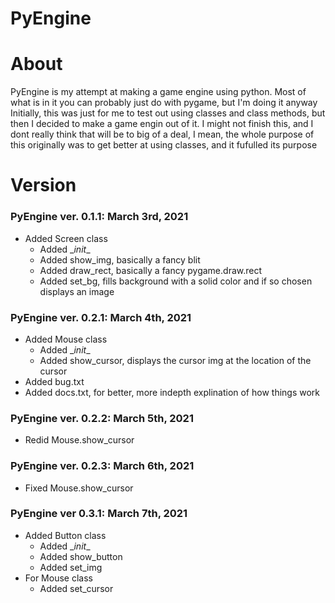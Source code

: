 # PyEngine

# About
PyEngine is my attempt at making a game engine using python.
Most of what is in it you can probably just do with pygame, but I'm doing it anyway
Initially, this was just for me to test out using classes and class methods, but then I decided to make a game engin out of it.
I might not finish this, and I dont really think that will be to big of a deal, I mean, the whole purpose of this originally was to get better at using classes, and it fufulled its purpose

# Version
### PyEngine ver. 0.1.1: March 3rd, 2021
- Added Screen class
	- Added \__init__
	- Added show_img, basically a fancy blit
	- Added draw_rect, basically a fancy pygame.draw.rect
	- Added set_bg, fills background with a solid color and if so chosen displays an image

### PyEngine ver. 0.2.1: March 4th, 2021
- Added Mouse class
	- Added \__init__
	- Added show_cursor, displays the cursor img at the location of the cursor
- Added bug.txt
- Added docs.txt, for better, more indepth explination of how things work

### PyEngine ver. 0.2.2: March 5th, 2021
- Redid Mouse.show_cursor

### PyEngine ver. 0.2.3: March 6th, 2021
- Fixed Mouse.show_cursor

### PyEngine ver 0.3.1: March 7th, 2021
- Added Button class
	- Added \__init__
	- Added show_button
	- Added set_img
- For Mouse class
	- Added set_cursor
